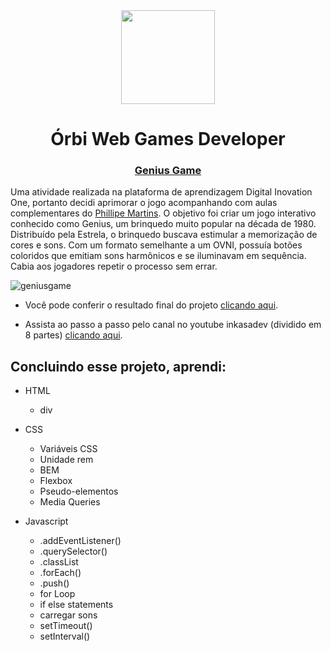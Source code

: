 <div align = "center">
<img src="https://hermes.digitalinnovation.one/assets/diome/logo.svg" width=150px>
  <h1> Órbi Web Games Developer </h1>
  <h3> <a href="https://gaberibr.github.io/genius_game/">Genius Game</a> </h3>
  </div>
  <p> Uma atividade realizada na plataforma de aprendizagem Digital Inovation One, portanto decidi aprimorar o jogo acompanhando com aulas complementares do <a href="https://github.com/inkasadev">Phillipe Martins</a>. O objetivo foi criar um jogo interativo conhecido como Genius, um brinquedo muito popular na década de 1980. Distribuído pela Estrela, o brinquedo buscava estimular a memorização de cores e sons. Com um formato semelhante a um OVNI, possuía botões coloridos que emitiam sons harmônicos e se iluminavam em sequência. Cabia aos jogadores repetir o processo sem errar. </p>
  
 ![geniusgame](https://user-images.githubusercontent.com/99212007/164980974-e2525043-5c34-43cb-8402-d799307488ca.png)


- Você pode conferir o resultado final do projeto [clicando aqui](https://gaberibr.github.io/genius_game/).

- Assista ao passo a passo pelo canal no youtube inkasadev (dividido em 8 partes) [clicando aqui](https://www.youtube.com/playlist?list=PL28O_hEAqjAtOPTlRHkHrhfmct_USCGfI).

## Concluindo esse projeto, aprendi:

- HTML
  - div

- CSS
  - Variáveis CSS
  - Unidade rem
  - BEM
  - Flexbox
  - Pseudo-elementos
  - Media Queries
  
- Javascript
  - .addEventListener()
  - .querySelector()
  - .classList
  - .forEach()
  - .push()
  - for Loop
  - if else statements
  - carregar sons
  - setTimeout()
  - setInterval()

